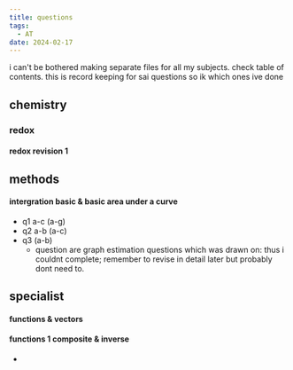 ```yaml
---
title: questions
tags:
  - AT
date: 2024-02-17
---
```

i can't be bothered making separate files for all my subjects. check table of contents. this is record keeping for sai questions so ik which ones ive done

## chemistry
### redox
#### redox revision 1


## methods
#### intergration basic & basic area under a curve
- q1 a-c  (a-g)
- q2 a-b (a-c)
- q3 (a-b)
	- question are graph estimation questions which was drawn on: thus i couldnt complete; remember to revise in detail later but probably dont need to.

## specialist
#### functions & vectors
#### functions 1 composite & inverse
- 